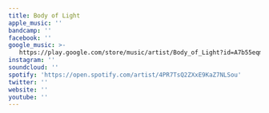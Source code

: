```yaml
---
title: Body of Light
apple_music: ''
bandcamp: ''
facebook: ''
google_music: >-
   https://play.google.com/store/music/artist/Body_of_Light?id=A7b55eqmrjwbjjrzwky45hyjcl4
instagram: ''
soundcloud: ''
spotify: 'https://open.spotify.com/artist/4PR7TsQ2ZXxE9KaZ7NLSou'
twitter: ''
website: ''
youtube: ''
---
```

